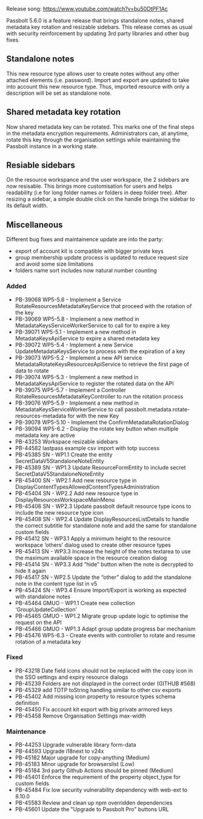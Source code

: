Release song: https://www.youtube.com/watch?v=bu50DtPF1Ac

Passbolt 5.6.0 is a feature release that brings standalone notes, shared metadata key rotation and resizable sidebars. This release comes as usual with security reinforcement by updating 3rd party libraries and other bug fixes.

## Standalone notes

This new resource type allows user to create notes without any other attached elements (i.e. password). Import and export are updated to take into account this new resource type.
Thus, imported resource with only a description will be set as standalone note.

## Shared metadata key rotation

Now shared metadata key can be rotated. This marks one of the final steps in the metadata encryption requirements. Administrators can, at anytime, rotate this key through the organisation settings while maintaining the Passbolt instance in a working state.

## Resiable sidebars

On the resource workspance and the user workspace, the 2 sidebars are now resisable. This brings more customisation for users and helps readability (i.e for long folder names or folders in deep folder tree).
After resizing a sidebar, a simple double click on the handle brings the sidebar to its default width.

## Miscellaneous

Different bug fixes and maintainence update are into the party:
- export of account kit is compatible with bigger private keys
- group membership update process is updated to reduce request size and avoid some size limitations
- folders name sort includes now natural number counting

### Added
- PB-39068 WP5-5.6 - Implement a Service RotateResourcesMetadataKeyService that proceed with the rotation of the key
- PB-39069 WP5-5.8 - Implement a new method in MetadataKeysServiceWorkerService to call for  to expire a key
- PB-39071 WP5-5.1 - Implement a new method in MetadataKeysApiService to expire a shared metadata key
- PB-39072 WP5-5.4 - Implement a new Service UpdateMetadataKeysService to process with the expiration of a key
- PB-39073 WP5-5.2 - Implement a new API service MetadataRotateKeysResourcesApiService to retrieve the first page of data to rotate
- PB-39074 WP5-5.3 - Implement a new method in MetadataKeysApiService to register the rotated data on the API
- PB-39075 WP5-5.7 - Implement a Controller RotateResourcesMetadataKeyController to run the rotation process
- PB-39076 WP5-5.9 - Implement a new method in MetadataKeysServiceWorkerService to call passbolt.metadata.rotate-resources-metadata for  with the new Key
- PB-39078 WP5-5.10 - Implement the ConfirmMetadataRotationDialog
- PB-39094 WP5-6.2 - Display the rotate key button when multiple metadata key are active
- PB-43253 Workspace resizable sidebars
- PB-44582 lastpass example csv import with totp success
- PB-45385 SN - WP1.1 Create the entity SecretDataV5StandaloneNoteEntity
- PB-45389 SN - WP1.3 Update ResourceFormEntity to include secret SecretDataV5StandaloneNoteEntity
- PB-45400 SN - WP2.1 Add new resource type in DisplayContentTypesAllowedContentTypesAdministration
- PB-45404 SN - WP2.2 Add new resource type in DisplayResourcesWorkspaceMainMenu
- PB-45406 SN - WP2.3 Update passbolt default resource type icons to include the new resource type icon
- PB-45408 SN - WP2.4 Update DisplayResourcesListDetails to handle the correct subtitle for standalone note and add the same for standalone custom fields
- PB-45412 SN - WP3.1 Apply a minimum height to the resource workspace ‘others’ dialog used to create other resource types
- PB-45413 SN - WP3.3 Increase the height of the notes textarea to use the maximum available space in the resource creation dialog
- PB-45414 SN - WP3.3 Add “hide” button when the note is decrypted to hide it again
- PB-45417 SN - WP2.5 Update the “other” dialog to add the standalone note in the content type list in v5
- PB-45424 SN - WP3.4 Ensure Import/Export is working as expected with standalone notes
- PB-45464 GMUO - WP1.1 Create new collection ‘GroupUpdateCollection’
- PB-45465 GMUO - WP1.2 Migrate group update logic to optimise the request on the API
- PB-45466 GMUO - WP1.3 Adapt group update progress bar mechanism
- PB-45476 WP5-6.3 - Create events with controller to rotate and resume rotation of a metadata key

### Fixed
- PB-43218 Date field icons should not be replaced with the copy icon in the SSO settings and expiry resource dialogs
- PB-45239 Folders are not displayed in the correct order (GITHUB #568)
- PB-45329 add TOTP toString handling similar to other csv exports
- PB-45402 Add missing icon property to resource types schema definition
- PB-45450 Fix account kit export with big private armored keys
- PB-45458 Remove Organisation Settings max-width

### Maintenance
- PB-44253 Upgrade vulnerable library form-data
- PB-44593 Upgrade i18next to v24x
- PB-45182 Major upgrade for copy-anything (Medium)
- PB-45183 Minor upgrade for browserslist (Low)
- PB-45184 3rd party Github Actions should be pinned (Medium)
- PB-45401 Enforce the requirement of the property object_type for custom fields
- PB-45484 Fix low security vulnerability dependency with web-ext to 8.10.0
- PB-45583 Review and clean up npm overridden dependencies
- PB-45601 Update the "Upgrade to Passbolt Pro" buttons URL
